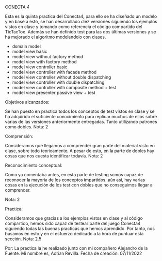CONECTA 4

Esta es la quinta practica del Conecta4, para ello se ha diseñado un modelo
y en base a esto, se han desarrollado diez versiones siguiendo los ejemplos vistos en
clase y tomando como referencia el código compartido del TicTacToe. Además se han definido test
para las dos últimas versiones y se ha mejorado el algoritmo modelandolo con clases. 
- domain model
- model view basic
- model view without factory method
- model view with factory method
- model view controller basic
- model view controller with facade method
- model view controller without double dispatching
- model view controller with double dispatching
- model view controller with composite method + test
- model view presenter passive view + test

Objetivos alcanzados:

Se han puesto en practica todos los conceptos de test vistos en clase y se ha adquirido el suficiente
conocimiento para replicar muchos de ellos sobre varias de las versiones anteriormente entregadas.
Tanto utilizando patrones como dobles.
Nota: 2

Comprensión:

Consideramos que llegamos a comprender gran parte del material visto en clase, sobre todo teoricamente.
A pesar de esto, en la parte de dobles hay cosas que nos cuesta identificar todavía.
Nota: 2

Reconocimiento conceptual:

Como ya comentaba antes, en esta parte de testing somos capaz de reconocer la mayoría de los conceptos
impartidos, aún así, hay varias cosas en la ejecución de los test con dobles que no conseguimos llegar
a comprender.

Nota: 2

Practica:

Consideramos que gracias a los ejemplos vistos en clase y al código compartido,
hemos sido capaz de testear parte del juego Conecta4 siguiendo todas las
buenas practicas que hemos aprendido.
Por tanto, nos basamos en esto y en el esfuerzo dedicado a la hora de puntuar esta sección.
Nota: 2.5

Por: La practica la he realizado junto con mi compañero Alejandro de la Fuente.
Mi nombre es, Adrian Revilla.
Fecha de creación: 07/11/2022
